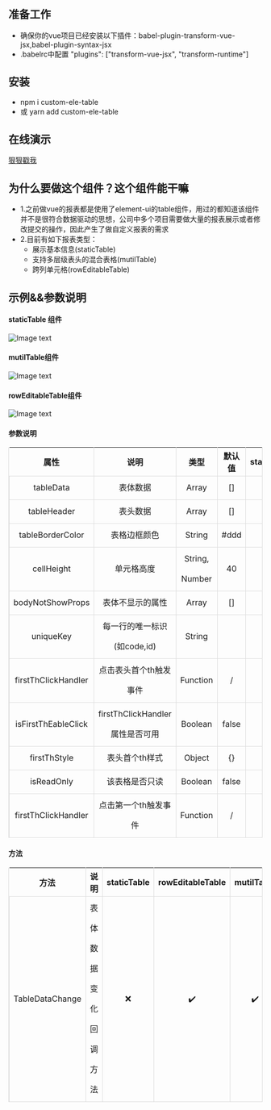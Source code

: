 ## 准备工作
- 确保你的vue项目已经安装以下插件：babel-plugin-transform-vue-jsx,babel-plugin-syntax-jsx
- .babelrc中配置
 "plugins": ["transform-vue-jsx", "transform-runtime"]
## 安装
- npm i custom-ele-table
- 或 yarn add custom-ele-table
## 在线演示
[狠狠戳我]( https://foolsogood.github.io/custom-ele-table/index.html)
## 为什么要做这个组件？这个组件能干嘛

- 1.之前做vue的报表都是使用了element-ui的table组件，用过的都知道该组件并不是很符合数据驱动的思想，公司中多个项目需要做大量的报表展示或者修改提交的操作，因此产生了做自定义报表的需求
- 2.目前有如下报表类型：
   - 展示基本信息(staticTable)
   - 支持多层级表头的混合表格(mutilTable)
   - 跨列单元格(rowEditableTable)

## 示例&&参数说明
####  staticTable 组件
![Image text](https://github.com/foolsogood/custom-ele-table/blob/master/example/static/img/4.png?raw=true)
#### mutilTable组件
![Image text](https://github.com/foolsogood/custom-ele-table/blob/master/example/static/img/2.png?raw=true)
#### rowEditableTable组件
![Image text](https://github.com/foolsogood/custom-ele-table/blob/master/example/static/img/1.png?raw=true)

#### 参数说明
<section> <table cellspacing="0" cellpadding="0" style="width: 100%; border-left: 1px solid rgb(221, 221, 221); border-right: 1px solid rgb(221, 221, 221);"><thead> <tr style="border-top: 1px solid rgb(221, 221, 221);"><th rowspan="1" colspan="1" style="vertical-align: middle; border-right: 1px solid rgb(221, 221, 221); height: 40px;"><span> 属性 </span> </th><th rowspan="1" colspan="1" style="vertical-align: middle; border-right: 1px solid rgb(221, 221, 221); height: 40px;"><span> 说明 </span> </th><th rowspan="1" colspan="1" style="vertical-align: middle; border-right: 1px solid rgb(221, 221, 221); height: 40px;"><span> 类型 </span> </th><th rowspan="1" colspan="1" style="vertical-align: middle; border-right: 1px solid rgb(221, 221, 221); height: 40px;"><span> 默认值 </span> </th><th rowspan="1" colspan="1" style="vertical-align: middle; border-right: 1px solid rgb(221, 221, 221); height: 40px;"><span> staticTable </span> </th><th rowspan="1" colspan="1" style="vertical-align: middle; border-right: 1px solid rgb(221, 221, 221); height: 40px;"><span> rowEditableTable </span> </th><th rowspan="1" colspan="1" style="vertical-align: middle; border-right: 1px solid rgb(221, 221, 221); height: 40px;"><span> mutilTable </span> </th><th rowspan="1" colspan="1" style="vertical-align: middle; border-right: 1px solid rgb(221, 221, 221); height: 40px;"><span> formulaTable </span> </th> </tr> </thead> <tbody style="width: 100%; border-top: 1px solid rgb(221, 221, 221);"><tr style="width: 100%;"> <td colspan="1" rowspan="1"  style="border-bottom: 1px solid rgb(221, 221, 221); border-left: 1px solid rgb(221, 221, 221); line-height: 40px; text-align: center;"><span> tableData </span></td><td colspan="1" rowspan="1"  style="border-bottom: 1px solid rgb(221, 221, 221); border-left: 1px solid rgb(221, 221, 221); line-height: 40px; text-align: center;"><span> 表体数据 </span></td><td colspan="1" rowspan="1"  style="border-bottom: 1px solid rgb(221, 221, 221); border-left: 1px solid rgb(221, 221, 221); line-height: 40px; text-align: center;"><span> Array </span></td><td colspan="1" rowspan="1"  style="border-bottom: 1px solid rgb(221, 221, 221); border-left: 1px solid rgb(221, 221, 221); line-height: 40px; text-align: center;"><span> [] </span></td><td colspan="1" rowspan="1"  style="border-bottom: 1px solid rgb(221, 221, 221); border-left: 1px solid rgb(221, 221, 221); line-height: 40px; text-align: center;"><span> ✔️ </span></td><td colspan="1" rowspan="1"  style="border-bottom: 1px solid rgb(221, 221, 221); border-left: 1px solid rgb(221, 221, 221); line-height: 40px; text-align: center;"><span> ✔️ </span></td><td colspan="1" rowspan="1"  style="border-bottom: 1px solid rgb(221, 221, 221); border-left: 1px solid rgb(221, 221, 221); line-height: 40px; text-align: center;"><span> ✔️ </span></td><td colspan="1" rowspan="1"  style="border-bottom: 1px solid rgb(221, 221, 221); border-left: 1px solid rgb(221, 221, 221); line-height: 40px; text-align: center;"><span> ✔️ </span></td></tr><tr style="width: 100%;"> <td colspan="1" rowspan="1"  style="border-bottom: 1px solid rgb(221, 221, 221); border-left: 1px solid rgb(221, 221, 221); line-height: 40px; text-align: center;"><span> tableHeader </span></td><td colspan="1" rowspan="1"  style="border-bottom: 1px solid rgb(221, 221, 221); border-left: 1px solid rgb(221, 221, 221); line-height: 40px; text-align: center;"><span> 表头数据 </span></td><td colspan="1" rowspan="1"  style="border-bottom: 1px solid rgb(221, 221, 221); border-left: 1px solid rgb(221, 221, 221); line-height: 40px; text-align: center;"><span> Array </span></td><td colspan="1" rowspan="1"  style="border-bottom: 1px solid rgb(221, 221, 221); border-left: 1px solid rgb(221, 221, 221); line-height: 40px; text-align: center;"><span> [] </span></td><td colspan="1" rowspan="1"  style="border-bottom: 1px solid rgb(221, 221, 221); border-left: 1px solid rgb(221, 221, 221); line-height: 40px; text-align: center;"><span> ❌ </span></td><td colspan="1" rowspan="1"  style="border-bottom: 1px solid rgb(221, 221, 221); border-left: 1px solid rgb(221, 221, 221); line-height: 40px; text-align: center;"><span> ✔️ </span></td><td colspan="1" rowspan="1"  style="border-bottom: 1px solid rgb(221, 221, 221); border-left: 1px solid rgb(221, 221, 221); line-height: 40px; text-align: center;"><span> ✔️ </span></td><td colspan="1" rowspan="1"  style="border-bottom: 1px solid rgb(221, 221, 221); border-left: 1px solid rgb(221, 221, 221); line-height: 40px; text-align: center;"><span> ✔️ </span></td></tr><tr style="width: 100%;"> <td colspan="1" rowspan="1"  style="border-bottom: 1px solid rgb(221, 221, 221); border-left: 1px solid rgb(221, 221, 221); line-height: 40px; text-align: center;"><span> tableBorderColor </span></td><td colspan="1" rowspan="1"  style="border-bottom: 1px solid rgb(221, 221, 221); border-left: 1px solid rgb(221, 221, 221); line-height: 40px; text-align: center;"><span> 表格边框颜色 </span></td><td colspan="1" rowspan="1"  style="border-bottom: 1px solid rgb(221, 221, 221); border-left: 1px solid rgb(221, 221, 221); line-height: 40px; text-align: center;"><span> String </span></td><td colspan="1" rowspan="1"  style="border-bottom: 1px solid rgb(221, 221, 221); border-left: 1px solid rgb(221, 221, 221); line-height: 40px; text-align: center;"><span> #ddd </span></td><td colspan="1" rowspan="1"  style="border-bottom: 1px solid rgb(221, 221, 221); border-left: 1px solid rgb(221, 221, 221); line-height: 40px; text-align: center;"><span> ✔️ </span></td><td colspan="1" rowspan="1"  style="border-bottom: 1px solid rgb(221, 221, 221); border-left: 1px solid rgb(221, 221, 221); line-height: 40px; text-align: center;"><span> ✔️ </span></td><td colspan="1" rowspan="1"  style="border-bottom: 1px solid rgb(221, 221, 221); border-left: 1px solid rgb(221, 221, 221); line-height: 40px; text-align: center;"><span> ✔️ </span></td><td colspan="1" rowspan="1"  style="border-bottom: 1px solid rgb(221, 221, 221); border-left: 1px solid rgb(221, 221, 221); line-height: 40px; text-align: center;"><span> ✔️ </span></td></tr><tr style="width: 100%;"> <td colspan="1" rowspan="1"  style="border-bottom: 1px solid rgb(221, 221, 221); border-left: 1px solid rgb(221, 221, 221); line-height: 40px; text-align: center;"><span> cellHeight </span></td><td colspan="1" rowspan="1"  style="border-bottom: 1px solid rgb(221, 221, 221); border-left: 1px solid rgb(221, 221, 221); line-height: 40px; text-align: center;"><span> 单元格高度 </span></td><td colspan="1" rowspan="1"  style="border-bottom: 1px solid rgb(221, 221, 221); border-left: 1px solid rgb(221, 221, 221); line-height: 40px; text-align: center;"><span> String, Number </span></td><td colspan="1" rowspan="1"  style="border-bottom: 1px solid rgb(221, 221, 221); border-left: 1px solid rgb(221, 221, 221); line-height: 40px; text-align: center;"><span> 40 </span></td><td colspan="1" rowspan="1"  style="border-bottom: 1px solid rgb(221, 221, 221); border-left: 1px solid rgb(221, 221, 221); line-height: 40px; text-align: center;"><span> ✔️ </span></td><td colspan="1" rowspan="1"  style="border-bottom: 1px solid rgb(221, 221, 221); border-left: 1px solid rgb(221, 221, 221); line-height: 40px; text-align: center;"><span> ✔️ </span></td><td colspan="1" rowspan="1"  style="border-bottom: 1px solid rgb(221, 221, 221); border-left: 1px solid rgb(221, 221, 221); line-height: 40px; text-align: center;"><span> ✔️ </span></td><td colspan="1" rowspan="1"  style="border-bottom: 1px solid rgb(221, 221, 221); border-left: 1px solid rgb(221, 221, 221); line-height: 40px; text-align: center;"><span> ✔️ </span></td></tr><tr style="width: 100%;"> <td colspan="1" rowspan="1"  style="border-bottom: 1px solid rgb(221, 221, 221); border-left: 1px solid rgb(221, 221, 221); line-height: 40px; text-align: center;"><span> bodyNotShowProps </span></td><td colspan="1" rowspan="1"  style="border-bottom: 1px solid rgb(221, 221, 221); border-left: 1px solid rgb(221, 221, 221); line-height: 40px; text-align: center;"><span> 表体不显示的属性 </span></td><td colspan="1" rowspan="1"  style="border-bottom: 1px solid rgb(221, 221, 221); border-left: 1px solid rgb(221, 221, 221); line-height: 40px; text-align: center;"><span> Array </span></td><td colspan="1" rowspan="1"  style="border-bottom: 1px solid rgb(221, 221, 221); border-left: 1px solid rgb(221, 221, 221); line-height: 40px; text-align: center;"><span> [] </span></td><td colspan="1" rowspan="1"  style="border-bottom: 1px solid rgb(221, 221, 221); border-left: 1px solid rgb(221, 221, 221); line-height: 40px; text-align: center;"><span> ❌ </span></td><td colspan="1" rowspan="1"  style="border-bottom: 1px solid rgb(221, 221, 221); border-left: 1px solid rgb(221, 221, 221); line-height: 40px; text-align: center;"><span> ✔️ </span></td><td colspan="1" rowspan="1"  style="border-bottom: 1px solid rgb(221, 221, 221); border-left: 1px solid rgb(221, 221, 221); line-height: 40px; text-align: center;"><span> ✔️ </span></td><td colspan="1" rowspan="1"  style="border-bottom: 1px solid rgb(221, 221, 221); border-left: 1px solid rgb(221, 221, 221); line-height: 40px; text-align: center;"><span> ✔️ </span></td></tr><tr style="width: 100%;"> <td colspan="1" rowspan="1"  style="border-bottom: 1px solid rgb(221, 221, 221); border-left: 1px solid rgb(221, 221, 221); line-height: 40px; text-align: center;"><span> uniqueKey </span></td><td colspan="1" rowspan="1"  style="border-bottom: 1px solid rgb(221, 221, 221); border-left: 1px solid rgb(221, 221, 221); line-height: 40px; text-align: center;"><span> 每一行的唯一标识(如code,id) </span></td><td colspan="1" rowspan="1"  style="border-bottom: 1px solid rgb(221, 221, 221); border-left: 1px solid rgb(221, 221, 221); line-height: 40px; text-align: center;"><span> String </span></td><td colspan="1" rowspan="1"  style="border-bottom: 1px solid rgb(221, 221, 221); border-left: 1px solid rgb(221, 221, 221); line-height: 40px; text-align: center;"><span>  </span></td><td colspan="1" rowspan="1"  style="border-bottom: 1px solid rgb(221, 221, 221); border-left: 1px solid rgb(221, 221, 221); line-height: 40px; text-align: center;"><span> ❌ </span></td><td colspan="1" rowspan="1"  style="border-bottom: 1px solid rgb(221, 221, 221); border-left: 1px solid rgb(221, 221, 221); line-height: 40px; text-align: center;"><span> ✔️ </span></td><td colspan="1" rowspan="1"  style="border-bottom: 1px solid rgb(221, 221, 221); border-left: 1px solid rgb(221, 221, 221); line-height: 40px; text-align: center;"><span> ✔️ </span></td><td colspan="1" rowspan="1"  style="border-bottom: 1px solid rgb(221, 221, 221); border-left: 1px solid rgb(221, 221, 221); line-height: 40px; text-align: center;"><span> ✔️ </span></td></tr><tr style="width: 100%;"> <td colspan="1" rowspan="1"  style="border-bottom: 1px solid rgb(221, 221, 221); border-left: 1px solid rgb(221, 221, 221); line-height: 40px; text-align: center;"><span> firstThClickHandler </span></td><td colspan="1" rowspan="1"  style="border-bottom: 1px solid rgb(221, 221, 221); border-left: 1px solid rgb(221, 221, 221); line-height: 40px; text-align: center;"><span> 点击表头首个th触发事件 </span></td><td colspan="1" rowspan="1"  style="border-bottom: 1px solid rgb(221, 221, 221); border-left: 1px solid rgb(221, 221, 221); line-height: 40px; text-align: center;"><span> Function </span></td><td colspan="1" rowspan="1"  style="border-bottom: 1px solid rgb(221, 221, 221); border-left: 1px solid rgb(221, 221, 221); line-height: 40px; text-align: center;"><span> / </span></td><td colspan="1" rowspan="1"  style="border-bottom: 1px solid rgb(221, 221, 221); border-left: 1px solid rgb(221, 221, 221); line-height: 40px; text-align: center;"><span> ❌ </span></td><td colspan="1" rowspan="1"  style="border-bottom: 1px solid rgb(221, 221, 221); border-left: 1px solid rgb(221, 221, 221); line-height: 40px; text-align: center;"><span> ✔️ </span></td><td colspan="1" rowspan="1"  style="border-bottom: 1px solid rgb(221, 221, 221); border-left: 1px solid rgb(221, 221, 221); line-height: 40px; text-align: center;"><span> ✔️ </span></td><td colspan="1" rowspan="1"  style="border-bottom: 1px solid rgb(221, 221, 221); border-left: 1px solid rgb(221, 221, 221); line-height: 40px; text-align: center;"><span> ✔️ </span></td></tr><tr style="width: 100%;"> <td colspan="1" rowspan="1"  style="border-bottom: 1px solid rgb(221, 221, 221); border-left: 1px solid rgb(221, 221, 221); line-height: 40px; text-align: center;"><span> isFirstThEableClick </span></td><td colspan="1" rowspan="1"  style="border-bottom: 1px solid rgb(221, 221, 221); border-left: 1px solid rgb(221, 221, 221); line-height: 40px; text-align: center;"><span> firstThClickHandler属性是否可用 </span></td><td colspan="1" rowspan="1"  style="border-bottom: 1px solid rgb(221, 221, 221); border-left: 1px solid rgb(221, 221, 221); line-height: 40px; text-align: center;"><span> Boolean </span></td><td colspan="1" rowspan="1"  style="border-bottom: 1px solid rgb(221, 221, 221); border-left: 1px solid rgb(221, 221, 221); line-height: 40px; text-align: center;"><span> false </span></td><td colspan="1" rowspan="1"  style="border-bottom: 1px solid rgb(221, 221, 221); border-left: 1px solid rgb(221, 221, 221); line-height: 40px; text-align: center;"><span> ❌ </span></td><td colspan="1" rowspan="1"  style="border-bottom: 1px solid rgb(221, 221, 221); border-left: 1px solid rgb(221, 221, 221); line-height: 40px; text-align: center;"><span> ✔️ </span></td><td colspan="1" rowspan="1"  style="border-bottom: 1px solid rgb(221, 221, 221); border-left: 1px solid rgb(221, 221, 221); line-height: 40px; text-align: center;"><span> ✔️ </span></td><td colspan="1" rowspan="1"  style="border-bottom: 1px solid rgb(221, 221, 221); border-left: 1px solid rgb(221, 221, 221); line-height: 40px; text-align: center;"><span> ✔️ </span></td></tr><tr style="width: 100%;"> <td colspan="1" rowspan="1"  style="border-bottom: 1px solid rgb(221, 221, 221); border-left: 1px solid rgb(221, 221, 221); line-height: 40px; text-align: center;"><span> firstThStyle </span></td><td colspan="1" rowspan="1"  style="border-bottom: 1px solid rgb(221, 221, 221); border-left: 1px solid rgb(221, 221, 221); line-height: 40px; text-align: center;"><span> 表头首个th样式 </span></td><td colspan="1" rowspan="1"  style="border-bottom: 1px solid rgb(221, 221, 221); border-left: 1px solid rgb(221, 221, 221); line-height: 40px; text-align: center;"><span> Object </span></td><td colspan="1" rowspan="1"  style="border-bottom: 1px solid rgb(221, 221, 221); border-left: 1px solid rgb(221, 221, 221); line-height: 40px; text-align: center;"><span> {} </span></td><td colspan="1" rowspan="1"  style="border-bottom: 1px solid rgb(221, 221, 221); border-left: 1px solid rgb(221, 221, 221); line-height: 40px; text-align: center;"><span> ❌ </span></td><td colspan="1" rowspan="1"  style="border-bottom: 1px solid rgb(221, 221, 221); border-left: 1px solid rgb(221, 221, 221); line-height: 40px; text-align: center;"><span> ✔️ </span></td><td colspan="1" rowspan="1"  style="border-bottom: 1px solid rgb(221, 221, 221); border-left: 1px solid rgb(221, 221, 221); line-height: 40px; text-align: center;"><span> ✔️ </span></td><td colspan="1" rowspan="1"  style="border-bottom: 1px solid rgb(221, 221, 221); border-left: 1px solid rgb(221, 221, 221); line-height: 40px; text-align: center;"><span> ✔️ </span></td></tr><tr style="width: 100%;"> <td colspan="1" rowspan="1"  style="border-bottom: 1px solid rgb(221, 221, 221); border-left: 1px solid rgb(221, 221, 221); line-height: 40px; text-align: center;"><span> isReadOnly </span></td><td colspan="1" rowspan="1"  style="border-bottom: 1px solid rgb(221, 221, 221); border-left: 1px solid rgb(221, 221, 221); line-height: 40px; text-align: center;"><span> 该表格是否只读 </span></td><td colspan="1" rowspan="1"  style="border-bottom: 1px solid rgb(221, 221, 221); border-left: 1px solid rgb(221, 221, 221); line-height: 40px; text-align: center;"><span> Boolean </span></td><td colspan="1" rowspan="1"  style="border-bottom: 1px solid rgb(221, 221, 221); border-left: 1px solid rgb(221, 221, 221); line-height: 40px; text-align: center;"><span> false </span></td><td colspan="1" rowspan="1"  style="border-bottom: 1px solid rgb(221, 221, 221); border-left: 1px solid rgb(221, 221, 221); line-height: 40px; text-align: center;"><span> ❌ </span></td><td colspan="1" rowspan="1"  style="border-bottom: 1px solid rgb(221, 221, 221); border-left: 1px solid rgb(221, 221, 221); line-height: 40px; text-align: center;"><span> ✔️ </span></td><td colspan="1" rowspan="1"  style="border-bottom: 1px solid rgb(221, 221, 221); border-left: 1px solid rgb(221, 221, 221); line-height: 40px; text-align: center;"><span> ✔️ </span></td><td colspan="1" rowspan="1"  style="border-bottom: 1px solid rgb(221, 221, 221); border-left: 1px solid rgb(221, 221, 221); line-height: 40px; text-align: center;"><span> ✔️ </span></td></tr><tr style="width: 100%;"> <td colspan="1" rowspan="1"  style="border-bottom: 1px solid rgb(221, 221, 221); border-left: 1px solid rgb(221, 221, 221); line-height: 40px; text-align: center;"><span> firstThClickHandler </span></td><td colspan="1" rowspan="1"  style="border-bottom: 1px solid rgb(221, 221, 221); border-left: 1px solid rgb(221, 221, 221); line-height: 40px; text-align: center;"><span> 点击第一个th触发事件 </span></td><td colspan="1" rowspan="1"  style="border-bottom: 1px solid rgb(221, 221, 221); border-left: 1px solid rgb(221, 221, 221); line-height: 40px; text-align: center;"><span> Function </span></td><td colspan="1" rowspan="1"  style="border-bottom: 1px solid rgb(221, 221, 221); border-left: 1px solid rgb(221, 221, 221); line-height: 40px; text-align: center;"><span> / </span></td><td colspan="1" rowspan="1"  style="border-bottom: 1px solid rgb(221, 221, 221); border-left: 1px solid rgb(221, 221, 221); line-height: 40px; text-align: center;"><span> ❌ </span></td><td colspan="1" rowspan="1"  style="border-bottom: 1px solid rgb(221, 221, 221); border-left: 1px solid rgb(221, 221, 221); line-height: 40px; text-align: center;"><span> ✔️ </span></td><td colspan="1" rowspan="1"  style="border-bottom: 1px solid rgb(221, 221, 221); border-left: 1px solid rgb(221, 221, 221); line-height: 40px; text-align: center;"><span> ✔️ </span></td><td colspan="1" rowspan="1"  style="border-bottom: 1px solid rgb(221, 221, 221); border-left: 1px solid rgb(221, 221, 221); line-height: 40px; text-align: center;"><span> ✔️ </span></td></tr> </tbody> </table> </section>

#### 方法
<section> <table cellspacing="0" cellpadding="0" style="width: 100%; border-left: 1px solid rgb(221, 221, 221); border-right: 1px solid rgb(221, 221, 221);"><thead> <tr style="border-top: 1px solid rgb(221, 221, 221);"><th rowspan="1" colspan="1" style="vertical-align: middle; border-right: 1px solid rgb(221, 221, 221); height: 40px;"><span> 方法 </span> </th><th rowspan="1" colspan="1" style="vertical-align: middle; border-right: 1px solid rgb(221, 221, 221); height: 40px;"><span> 说明 </span> </th><th rowspan="1" colspan="1" style="vertical-align: middle; border-right: 1px solid rgb(221, 221, 221); height: 40px;"><span> staticTable </span> </th><th rowspan="1" colspan="1" style="vertical-align: middle; border-right: 1px solid rgb(221, 221, 221); height: 40px;"><span> rowEditableTable </span> </th><th rowspan="1" colspan="1" style="vertical-align: middle; border-right: 1px solid rgb(221, 221, 221); height: 40px;"><span> mutilTable </span> </th><th rowspan="1" colspan="1" style="vertical-align: middle; border-right: 1px solid rgb(221, 221, 221); height: 40px;"><span> formulaTable </span> </th> </tr> </thead> <tbody style="width: 100%; border-top: 1px solid rgb(221, 221, 221);"><tr style="width: 100%;"> <td colspan="1" rowspan="1" style="border-bottom: 1px solid rgb(221, 221, 221); border-left: 1px solid rgb(221, 221, 221); line-height: 40px; text-align: center;"><span> TableDataChange </span></td><td colspan="1" rowspan="1" style="border-bottom: 1px solid rgb(221, 221, 221); border-left: 1px solid rgb(221, 221, 221); line-height: 40px; text-align: center;"><span> 表体数据变化回调方法 </span></td><td colspan="1" rowspan="1" style="border-bottom: 1px solid rgb(221, 221, 221); border-left: 1px solid rgb(221, 221, 221); line-height: 40px; text-align: center;"><span> ❌ </span></td><td colspan="1" rowspan="1" style="border-bottom: 1px solid rgb(221, 221, 221); border-left: 1px solid rgb(221, 221, 221); line-height: 40px; text-align: center;"><span> ✔️ </span></td><td colspan="1" rowspan="1" style="border-bottom: 1px solid rgb(221, 221, 221); border-left: 1px solid rgb(221, 221, 221); line-height: 40px; text-align: center;"><span> ✔️ </span></td><td colspan="1" rowspan="1" style="border-bottom: 1px solid rgb(221, 221, 221); border-left: 1px solid rgb(221, 221, 221); line-height: 40px; text-align: center;"><span> ✔️ </span></td></tr> </tbody> </table> </section>